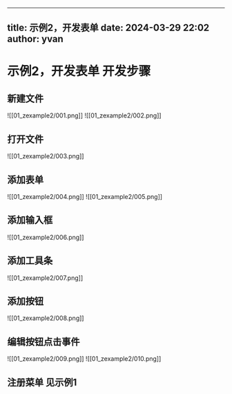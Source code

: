 ---
title: 示例2，开发表单
date: 2024-03-29 22:02
author: yvan
------

# 示例2，开发表单 开发步骤
## 新建文件
![[01_zexample2/001.png]]
![[01_zexample2/002.png]]
## 打开文件
![[01_zexample2/003.png]]
## 添加表单
![[01_zexample2/004.png]]
![[01_zexample2/005.png]]
## 添加输入框
![[01_zexample2/006.png]]
## 添加工具条
![[01_zexample2/007.png]]
## 添加按钮
![[01_zexample2/008.png]]
## 编辑按钮点击事件
![[01_zexample2/009.png]]
![[01_zexample2/010.png]]
## 注册菜单 见示例1